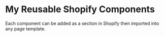 # My Reusable Shopify Components

Each component can be added as a section in Shopify then imported into any page template.